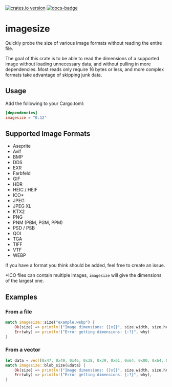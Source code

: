 [![crates.io version]][crates.io link] [![docs-badge][]][docs]

# imagesize
Quickly probe the size of various image formats without reading the entire file.

The goal of this crate is to be able to read the dimensions of a supported image without loading unnecessary data, and without pulling in more dependencies. Most reads only require 16 bytes or less, and more complex formats take advantage of skipping junk data.

## Usage
Add the following to your Cargo.toml:
```toml
[dependencies]
imagesize = "0.12"
```

## Supported Image Formats
* Aseprite
* Avif
* BMP
* DDS
* EXR
* Farbfeld
* GIF
* HDR
* HEIC / HEIF
* ICO*
* JPEG
* JPEG XL
* KTX2
* PNG
* PNM (PBM, PGM, PPM)
* PSD / PSB
* QOI
* TGA
* TIFF
* VTF
* WEBP

If you have a format you think should be added, feel free to create an issue.

*ICO files can contain multiple images, `imagesize` will give the dimensions of the largest one.

## Examples

### From a file
```rust
match imagesize::size("example.webp") {
    Ok(size) => println!("Image dimensions: {}x{}", size.width, size.height),
    Err(why) => println!("Error getting dimensions: {:?}", why)
}
```

### From a vector
```rust
let data = vec![0x47, 0x49, 0x46, 0x38, 0x39, 0x61, 0x64, 0x00, 0x64, 0x00];
match imagesize::blob_size(&data) {
    Ok(size) => println!("Image dimensions: {}x{}", size.width, size.height),
    Err(why) => println!("Error getting dimensions: {:?}", why),
}
```

[crates.io link]: https://crates.io/crates/imagesize
[crates.io version]: https://img.shields.io/crates/v/imagesize.svg?style=flat-square
[docs]: https://docs.rs/imagesize
[docs-badge]: https://img.shields.io/badge/docs-online-5023dd.svg?style=flat-square
